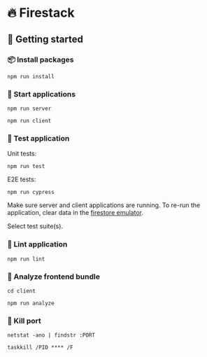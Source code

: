 # 🔥 Firestack

## 📖 Getting started

### 📦 Install packages

`npm run install`

### 🚀 Start applications

`npm run server`

`npm run client`

### 🧪 Test application

Unit tests:

`npm run test`

E2E tests:

`npm run cypress`

Make sure server and client applications are running. To re-run the application, clear data in the [firestore emulator](http://localhost:4201/firestore/data/).

Select test suite(s).

### 🤬 Lint application

`npm run lint`

### 🔎 Analyze frontend bundle

`cd client`

`npm run analyze`

### 🔨 Kill port

`netstat -ano | findstr :PORT`

`taskkill /PID **** /F`
